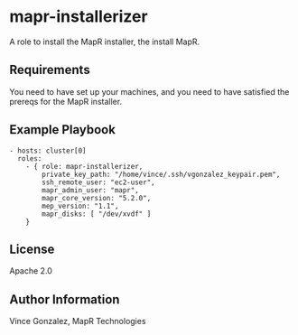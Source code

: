 mapr-installerizer
=========

A role to install the MapR installer, the install MapR.

Requirements
------------

You need to have set up your machines, and you need to have satisfied the prereqs for the MapR installer.

Example Playbook
----------------

```
- hosts: cluster[0]
  roles:
    - { role: mapr-installerizer,
		private_key_path: "/home/vince/.ssh/vgonzalez_keypair.pem", 
		ssh_remote_user: "ec2-user",
		mapr_admin_user: "mapr",
		mapr_core_version: "5.2.0",
		mep_version: "1.1",
		mapr_disks: [ "/dev/xvdf" ]
	}
```

License
-------

Apache 2.0

Author Information
------------------

Vince Gonzalez, MapR Technologies
